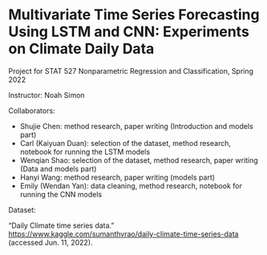 # Multivariate Time Series Forecasting Using LSTM and CNN: Experiments on Climate Daily Data

Project for STAT 527 Nonparametric Regression and Classification, Spring 2022

Instructor: Noah Simon

Collaborators:
- Shujie Chen:  method research, paper writing (Introduction and models part)
- Carl (Kaiyuan Duan): selection of the dataset, method research, notebook for running the LSTM models
- Wenqian Shao: selection of the dataset, method research, paper writing (Data and models part)
- Hanyi Wang: method research, paper writing (models part)
- Emily (Wendan Yan): data cleaning, method research, notebook for running the CNN models

Dataset:

“Daily Climate time series data.” https://www.kaggle.com/sumanthvrao/daily-climate-time-series-data (accessed Jun. 11, 2022).

